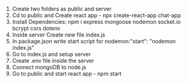 1. Create two folders as public and server
2. Cd to public and Create react app - npx create-react-app chat-app
3. Install Dependencies: npm i express mongoose nodemon socket.io bcrypt cors dotenv
4. Inside server Create new file index.js
5. In package.json write start script for nodemon:"start": "nodemon index.js"
6. Go to index.js and setup server
7. Create .env file inside the server
8. Connect mongoDB to node.js
9. Go to public and start react app - npm start
